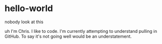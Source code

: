 # hello-world
nobody look at this

uh
I'm Chris. I like to code. I'm currently attempting to understand pulling in GitHub. To say it's not going well would be an understatement.
